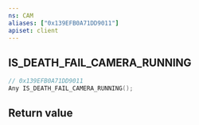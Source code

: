 ```yaml
---
ns: CAM
aliases: ["0x139EFB0A71DD9011"]
apiset: client
---
```

## IS_DEATH_FAIL_CAMERA_RUNNING

```c
// 0x139EFB0A71DD9011
Any IS_DEATH_FAIL_CAMERA_RUNNING();
```



## Return value

